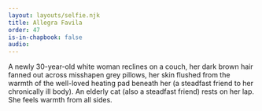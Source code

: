 ```yaml
---
layout: layouts/selfie.njk
title: Allegra Favila
order: 47
is-in-chapbook: false
audio:
---
```


A newly 30-year-old white woman reclines on a couch, her dark brown hair fanned out across misshapen grey pillows, her skin flushed from the warmth of the well-loved heating pad beneath her (a steadfast friend to her chronically ill body). An elderly cat (also a steadfast friend) rests on her lap. She feels warmth from all sides.
